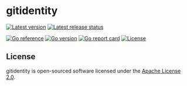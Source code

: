 # gitidentity

[![Latest version](https://img.shields.io/github/v/tag/daishe/gitidentity?label=latest%20version&sort=semver)](https://github.com/daishe/gitidentity/releases)
[![Latest release status](https://img.shields.io/github/actions/workflow/status/daishe/gitidentity/release.yaml?label=release%20build&logo=github&logoColor=fff)](https://github.com/daishe/gitidentity/actions/workflows/release.yaml)

[![Go reference](https://pkg.go.dev/badge/github.com/daishe/gitidentity.svg)](https://pkg.go.dev/github.com/daishe/gitidentity)
[![Go version](https://img.shields.io/github/go-mod/go-version/daishe/gitidentity?label=version&logo=go&logoColor=fff)](https://golang.org/dl/)
[![Go report card](https://goreportcard.com/badge/github.com/daishe/gitidentity)](https://goreportcard.com/report/github.com/daishe/gitidentity)
[![License](https://img.shields.io/github/license/daishe/gitidentity)](https://github.com/daishe/gitidentity/blob/master/LICENSE)

## License

gitidentity is open-sourced software licensed under the [Apache License 2.0](http://www.apache.org/licenses/).
